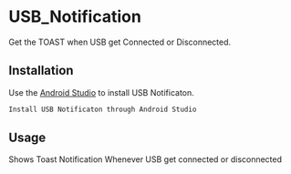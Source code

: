 # USB_Notification
Get the TOAST when USB get Connected or Disconnected.
## Installation
Use the [Android Studio](https://developer.android.com/studio/install) to install USB Notificaton.
```bash
Install USB Notificaton through Android Studio
```
## Usage
Shows Toast Notification Whenever USB get connected or disconnected
